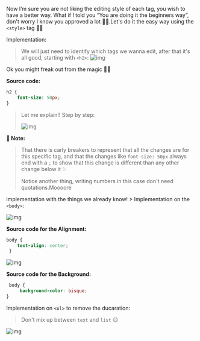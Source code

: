 Now I’m sure you are not liking the editing style of each tag, you wish to have a better way. What if I told you “You are doing it the beginners way”, don't worry I know you approved a lot 👏🏻.Let's do it the easy way using the `<style>` tag 💪🏻

 Implementation: 

> We will just need to identify which tags we wanna edit, after that it's all good, starting with `<h2>`: ![img](https://lh5.googleusercontent.com/yKVaF7ZcoM1wRUaS5GiioENI-4K1smUgcHpq2e4YWW1IgrwiKkyk8NKHLWhhFl5KTX3aLgWQHYXWVD6Nda3D4oDeVqJ8riPvfjQW4B7J0Al_ozvUoQSD6Ef85XxdNLiU8Vxgy1sS=s0)

Ok you might freak out from the magic 👀😅

**Source code:**

``````css
h2 {
    font-size: 50px;
}

``````

> Let me explain!! Step by step: 
>
> ![img](https://lh4.googleusercontent.com/RPSoTYn2CSvRRI4LvkoCkEmZtBZ7arOemheNQMB94nYTrhhtziXZywxRZ5xfckDDUxVX2bbUG9OU2BkkOxhrBGh0F_STxmQmb9DepIkOkYUV_LjQiY4qSSgr2n3frlMV7KCNCnsX=s0)

**📝 Note:** 

> That there is carly breakers to represent that all the changes are for this specific tag, and that the changes like `font-size: 50px` always end with a `;` to show that this change is different than any other change below it ✨
>
> Notice another thing, writing numbers in this case don't need quotations.Moooore 

implementation with the things we already know! > Implementation on the `<body>`:

![img](https://lh3.googleusercontent.com/IUViXZsNOjc3mPnT517VHONSqxGApD4sPrW7cOX8KICMYh1vnW-0NBUZXRg1_AGHRdEwBC_98HNxp-aV2WHpPYpoaPiKXFVu7A6PFIO0Pmv5c6z7HBn6pYyJhoPUk44dTZDwQgre=s0)

**Source code for the Alignment:**

``````css
body {
    text-align: center;
 }
``````

![img](https://lh5.googleusercontent.com/lpfTTvFq9mzqVCn3sgfbY3TFBFsa2WF4Gi2DpTGFqYRboNyhj5qSwg2kqTCctboIbSlNyWeVV5Z-kEnmCqEl6Wa7jiAv403cQvouuPfZgl-uoBTLRzVraYr0T8YAFAXteLCIuSDE=s0)

**Source code for the Background:**

``````css
 body {
     background-color: bisque;
}
``````

Implementation on `<ul>` to remove the ducaration:

> Don't mix up between `text` and `list` 😉

![img](https://lh3.googleusercontent.com/djVm-FCTdLBqwan7nHC2bw9AHpM6Sa2rUmQ7YIPkwnnVLO0aguAF5zRefjzT6CqCq6d5bNKrf6dIShKIRckFj3mMRjC7OVh4vItlTWECT2BuxbVypvAMFHkesVSbVkvf3h6HCA1b=s0)

